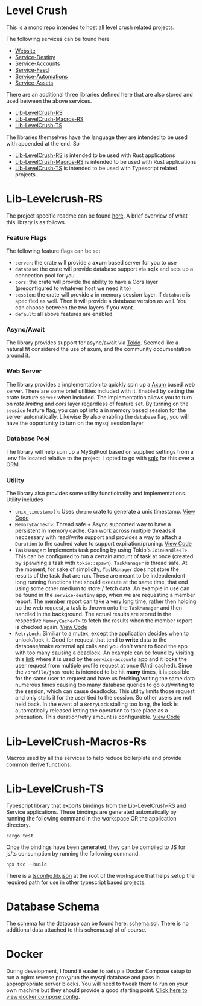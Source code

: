 # Level Crush

This is a mono repo intended to host all level crush related projects.

The following services can be found here

- [Website](https://github.com/LevelCrush/levelcrush/tree/main/website)
- [Service-Destiny](https://github.com/LevelCrush/levelcrush/tree/main/service-destiny)
- [Service-Accounts](https://github.com/LevelCrush/levelcrush/tree/main/service-accounts)
- [Service-Feed](https://github.com/LevelCrush/levelcrush/tree/main/service-feed)
- [Service-Automations](https://github.com/LevelCrush/levelcrush/tree/main/service-automations)
- [Service-Assets](https://github.com/LevelCrush/levelcrush/tree/main/service-assets)

There are an additional three libraries defined here that are also stored and used between the above services.

- [Lib-LevelCrush-RS](https://github.com/LevelCrush/levelcrush/tree/main/lib-levelcrush-rs)
- [Lib-LevelCrush-Macros-RS](https://github.com/LevelCrush/levelcrush/tree/main/lib-levelcrush-macros-rs)
- [Lib-LevelCrush-TS](https://github.com/LevelCrush/levelcrush/tree/main/lib-levelcrush-ts)

The libraries themselves have the language they are intended to be used with appended at the end. So

- [Lib-LevelCrush-RS](https://github.com/LevelCrush/levelcrush/tree/main/lib-levelcrush-rs) is intended to be used with Rust applications
- [Lib-LevelCrush-Macros-RS](https://github.com/LevelCrush/levelcrush/tree/main/lib-levelcrush-macros-rs) is intended to be used with Rust applications
- [Lib-LevelCrush-TS](https://github.com/LevelCrush/levelcrush/tree/main/lib-levelcrush-ts) is intended to be used with Typescript related projects.

# Lib-Levelcrush-RS

The project specific readme can be found [here](https://github.com/LevelCrush/levelcrush/tree/main/lib-levelcrush-rs). A brief overview of what this library is as follows.

### Feature Flags

The following feature flags can be set

- `server`: the crate will provide a **axum** based server for you to use
- `database`: the crate will provide database support via **sqlx** and sets up a connection pool for you
- `cors`: the crate will provide the ability to have a Cors layer (preconfigured to whatever host we need it to)
- `session`: the crate will provide a in memory session layer. If `database` is specified as well. Then it will provide a database version as well. You can choose between the two layers if you want.
- `default`: all above features are enabled.

### Async/Await

The library provides support for async/await via [Tokio](https://tokio.rs/). Seemed like a natural fit considered the use of axum, and the community documentation around it.

### Web Server

The library provides a implementation to quickly spin up a [Axum](https://github.com/tokio-rs/axum) based web server. There are some brief utilities included with it. Enabled by setting the crate feature `server` when included. The implementation allows you to turn on _rate limiting_ and _cors_ layer regardless of feature set. By turning on the `session` feature flag, you can opt into a in memory based session for the server automatically. Likewise By also enabling the `database` flag, you will have the opportunity to turn on the mysql session layer.

### Database Pool

The library will help spin up a MySqlPool based on supplied settings from a .env file located relative to the project. I opted to go with [sqlx](https://github.com/launchbadge/sqlx) for this over a ORM.

### Utility

The library also provides some utility functioinality and implementations. Utility includes

- `unix_timestamp()`: Uses `chrono` crate to generate a unix timestamp. [View Code](https://github.com/LevelCrush/levelcrush/blob/main/lib-levelcrush-rs/src/util.rs)
- `MemoryCache<T>`: Thread safe + Async supported way to have a persistent in memory cache. Can work across multiple threads if neccessary with read/write support and provides a way to attach a `Duration` to the cached value to support expiration/pruning. [View Code](https://github.com/LevelCrush/levelcrush/blob/main/lib-levelcrush-rs/src/cache.rs)
- `TaskManager`: Implements task pooling by using Tokio's `JoinHandle<T>`. This can be configured to run a certain amount of task at once (created by spawning a task with `tokio::spawn`). `TaskManager` is thread safe. At the moment, for sake of simplicity, `TaskManager` does not store the results of the task that are run. These are meant to be indepdendent long running functions that should execute at the same time, that end using some other medium to store / fetch data.
  An example in use can be found in the `service-destiny` app, when we are requesting a member report. The member report can take a very long time, rather then holding up the web request, a task is thrown onto the `TaskManager` and then handled in the background. The actual results are stored in the respective `MemoryCache<T>` to fetch the results when the member report is checked again.
  [View Code](https://github.com/LevelCrush/levelcrush/blob/main/lib-levelcrush-rs/src/task_manager.rs)
- `RetryLock`: Similiar to a mutex, except the application decides when to unlock/lock it. Good for request that tend to **write** data to the database/make external api calls and you don't want to flood the app with too many causing a deadlock. An example can be found by visiting this [link](https://github.com/LevelCrush/levelcrush/blob/main/service-accounts/src/routes/profile.rs) where it is used by the `service-accounts` app and it locks the user request from multiple profile request at once (Until cached). Since the `/profile/json` route is intended to be hit **many** times, it is possible for the same user to request and have us fetching/writing the same data numerous times causing too many database queries to go out/writing to the session, which can cause deadlocks. This utility limits those request and only stalls it for the user tied to the session. So other users are not held back. In the event of a `RetryLock` stalling too long, the lock is automatically released letting the operation to take place as a precaution. This duration/retry amount is configurable. [View Code](https://github.com/LevelCrush/levelcrush/blob/main/lib-levelcrush-rs/src/retry_lock.rs)

# Lib-LevelCrush-Macros-Rs

Macros used by all the services to help reduce boilerplate and provide common derive functions.

# Lib-LevelCrush-TS

Typescript library that exports bindings from the Lib-LevelCrush-RS and Service applications. These bindings are generated automatically by running the following command in the workspace OR the application directory.

```
cargo test
```

Once the bindings have been generated, they can be compiled to JS for js/ts consumption by running the following command.

```
npx tsc --build
```

There is a [tsconfig.lib.json](https://github.com/LevelCrush/levelcrush/blob/main/tsconfig.lib.json) at the root of the workspace that helps setup the required path for use in other typescript based projects.

# Database Schema

The schema for the database can be found here: [schema.sql](https://github.com/LevelCrush/levelcrush/blob/main/database/schema.sql).
There is no additional data attached to this schema.sql of of course.

# Docker

During development, I found it easier to setup a Docker Compose setup to run a nginx reverse proxy/run the mysql database and pass in appropropriate server blocks. You will need to tweak them to run on your own machine but they should provide a good starting point. [Click here to view docker compose config](https://github.com/LevelCrush/levelcrush/tree/main/docke).
